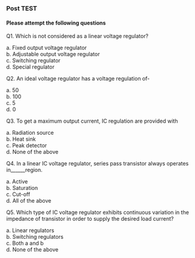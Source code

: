 ### Post TEST
#### Please attempt the following questions

Q1. Which is not considered as a linear voltage regulator?<br>

 a. Fixed output voltage regulator<br>
 b. Adjustable output voltage regulator<br>
 c. Switching regulator<br>
 d. Special regulator<br>


Q2. An ideal voltage regulator has a voltage regulation of-<br>

 a. 50<br>
 b. 100<br>
 c. 5<br>
 d. 0<br>


Q3. To get a maximum output current, IC regulation are provided with<br>

 a. Radiation source<br>
 b. Heat sink<br></b>
 c. Peak detector<br>
 d. None of the above<br>


Q4. In a linear IC voltage regulator, series pass transistor always operates in______region.<br>

 a. Active<br>
 b. Saturation<br>
 c. Cut-off<br>
 d. All of the above<br>


Q5. Which type of IC voltage regulator exhibits continuous variation in the impedance of transistor in order to supply the desired load current?<br>

 a. Linear regulators<br>
 b. Switching regulators<br>
 c. Both a and b<br>
 d. None of the above<br>






